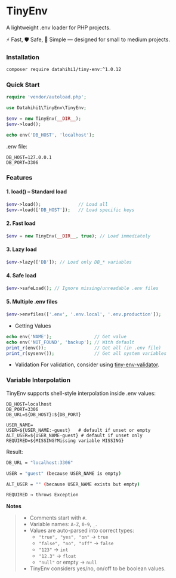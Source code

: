 # TinyEnv

A lightweight .env loader for PHP projects.

⚡ Fast, 🛡️ Safe, 🎯 Simple — designed for small to medium projects.

### Installation
```bash
composer require datahihi1/tiny-env:^1.0.12
```

### Quick Start
```php
require 'vendor/autoload.php';

use Datahihi1\TinyEnv\TinyEnv;

$env = new TinyEnv(__DIR__);
$env->load();

echo env('DB_HOST', 'localhost');
```

.env file:

```env
DB_HOST=127.0.0.1
DB_PORT=3306
```

### Features
#### 1. load() – Standard load
```php
$env->load();              // Load all
$env->load(['DB_HOST']);   // Load specific keys
```

#### 2. Fast load
```php
$env = new TinyEnv(__DIR__, true); // Load immediately
```

#### 3. Lazy load
```php
$env->lazy(['DB']); // Load only DB_* variables
```

#### 4. Safe load
```php
$env->safeLoad(); // Ignore missing/unreadable .env files
```

#### 5. Multiple .env files
```php
$env->envfiles(['.env', '.env.local', '.env.production']);
```

- Getting Values
```php
echo env('NAME');                // Get value
echo env('NOT_FOUND', 'backup'); // With default
print_r(env());                  // Get all (in .env file)
print_r(sysenv());               // Get all system variables
```

- Validation
For validation, consider using [tiny-env-validator](https://github.com/datahihi1/tiny-env-validator.git).

### Variable Interpolation

TinyEnv supports shell-style interpolation inside .env values:

```env
DB_HOST=localhost
DB_PORT=3306
DB_URL=${DB_HOST}:${DB_PORT}

USER_NAME=
USER=${USER_NAME:-guest}   # default if unset or empty
ALT_USER=${USER_NAME-guest} # default if unset only
REQUIRED=${MISSING?Missing variable MISSING}
```

Result:
```bash
DB_URL = "localhost:3306"

USER = "guest" (because USER_NAME is empty)

ALT_USER = "" (because USER_NAME exists but empty)

REQUIRED → throws Exception
```

**Notes**
>
> - Comments start with `#`.
> - Variable names: `A-Z`, `0-9`, `_`.
> - Values are auto-parsed into correct types:
>   - `"true", "yes", "on"` → `true`
>   - `"false", "no", "off"` → `false`
>   - `"123"` → `int`
>   - `"12.3"` → `float`
>   - `"null"` or empty → `null`
> - TinyEnv considers yes/no, on/off to be boolean values.